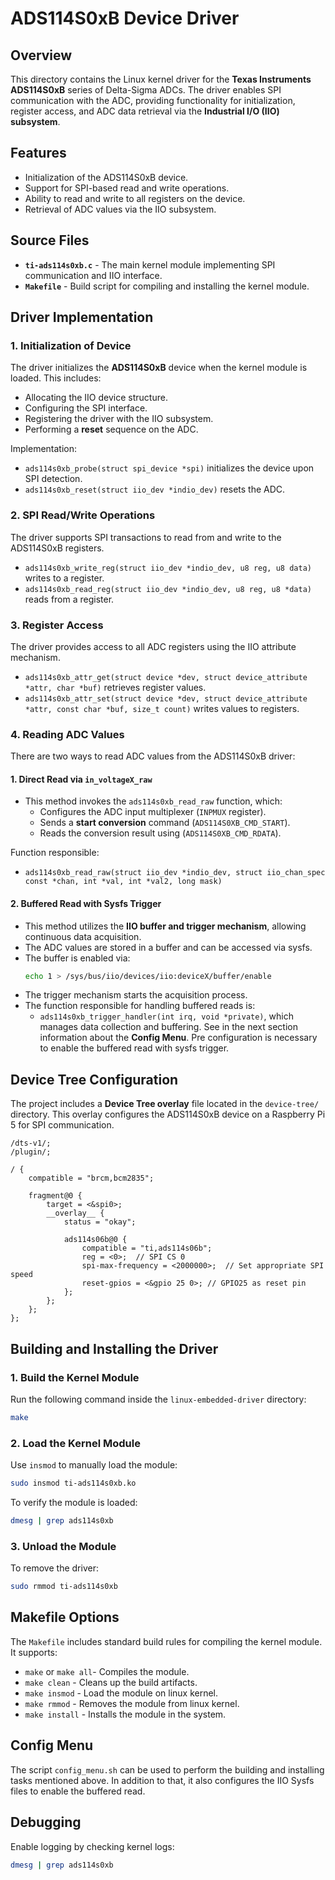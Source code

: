 # ADS114S0xB Device Driver

## Overview
This directory contains the Linux kernel driver for the 
**Texas Instruments ADS114S0xB** series of Delta-Sigma ADCs. 
The driver enables SPI communication with the ADC, 
providing functionality for initialization, register access, 
and ADC data retrieval via the **Industrial I/O (IIO) subsystem**.

## Features
- Initialization of the ADS114S0xB device.
- Support for SPI-based read and write operations.
- Ability to read and write to all registers on the device.
- Retrieval of ADC values via the IIO subsystem.

## Source Files
- **`ti-ads114s0xb.c`** - The main kernel module implementing SPI communication and IIO interface.
- **`Makefile`** - Build script for compiling and installing the kernel module.

## Driver Implementation

### 1. Initialization of Device
The driver initializes the **ADS114S0xB** device when the kernel module is loaded. This includes:
- Allocating the IIO device structure.
- Configuring the SPI interface.
- Registering the driver with the IIO subsystem.
- Performing a **reset** sequence on the ADC.

Implementation:
- `ads114s0xb_probe(struct spi_device *spi)` initializes the device upon SPI detection.
- `ads114s0xb_reset(struct iio_dev *indio_dev)` resets the ADC.

### 2. SPI Read/Write Operations
The driver supports SPI transactions to read from and write to the ADS114S0xB registers.

- `ads114s0xb_write_reg(struct iio_dev *indio_dev, u8 reg, u8 data)` writes to a register.
- `ads114s0xb_read_reg(struct iio_dev *indio_dev, u8 reg, u8 *data)` reads from a register.

### 3. Register Access
The driver provides access to all ADC registers using the IIO attribute mechanism.
- `ads114s0xb_attr_get(struct device *dev, struct device_attribute *attr, char *buf)` retrieves register values.
- `ads114s0xb_attr_set(struct device *dev, struct device_attribute *attr, const char *buf, size_t count)` writes values to registers.

### 4. Reading ADC Values
There are two ways to read ADC values from the ADS114S0xB driver:

#### 1. Direct Read via `in_voltageX_raw`
- This method invokes the `ads114s0xb_read_raw` function, which:
  - Configures the ADC input multiplexer (`INPMUX` register).
  - Sends a **start conversion** command (`ADS114S0XB_CMD_START`).
  - Reads the conversion result using (`ADS114S0XB_CMD_RDATA`).

Function responsible:
- `ads114s0xb_read_raw(struct iio_dev *indio_dev, struct iio_chan_spec const *chan, int *val, int *val2, long mask)`

#### 2. Buffered Read with Sysfs Trigger
- This method utilizes the **IIO buffer and trigger mechanism**, allowing continuous data acquisition.
- The ADC values are stored in a buffer and can be accessed via sysfs.
- The buffer is enabled via:
  ```sh
  echo 1 > /sys/bus/iio/devices/iio:deviceX/buffer/enable
  ```
- The trigger mechanism starts the acquisition process.
- The function responsible for handling buffered reads is:
  - `ads114s0xb_trigger_handler(int irq, void *private)`, which manages data collection and buffering.
See in the next section information about the **Config Menu**. Pre configuration is necessary
to enable the buffered read with sysfs trigger.

## Device Tree Configuration
The project includes a **Device Tree overlay** file located in the `device-tree/` directory. 
This overlay configures the ADS114S0xB device on a Raspberry Pi 5 for SPI communication.

```dts
/dts-v1/;
/plugin/;

/ {
    compatible = "brcm,bcm2835";

    fragment@0 {
        target = <&spi0>;
        __overlay__ {
            status = "okay";

            ads114s06b@0 {
                compatible = "ti,ads114s06b";
                reg = <0>;  // SPI CS 0
                spi-max-frequency = <2000000>;  // Set appropriate SPI speed
                reset-gpios = <&gpio 25 0>; // GPIO25 as reset pin
            };
        };
    };
};
```

## Building and Installing the Driver
### 1. Build the Kernel Module
Run the following command inside the `linux-embedded-driver` directory:
```sh
make
```

### 2. Load the Kernel Module
Use `insmod` to manually load the module:
```sh
sudo insmod ti-ads114s0xb.ko
```

To verify the module is loaded:
```sh
dmesg | grep ads114s0xb
```

### 3. Unload the Module
To remove the driver:
```sh
sudo rmmod ti-ads114s0xb
```

## Makefile Options
The `Makefile` includes standard build rules for compiling the kernel module. It supports:
- `make` or `make all`- Compiles the module.
- `make clean` - Cleans up the build artifacts.
- `make insmod` - Load the module on linux kernel.
- `make rmmod` - Removes the module from linux kernel.
- `make install` - Installs the module in the system.

## Config Menu
The script `config_menu.sh` can be used to perform the building and installing tasks mentioned above.
In addition to that, it also configures the IIO Sysfs files to enable the buffered read.

## Debugging
Enable logging by checking kernel logs:
```sh
dmesg | grep ads114s0xb
```
